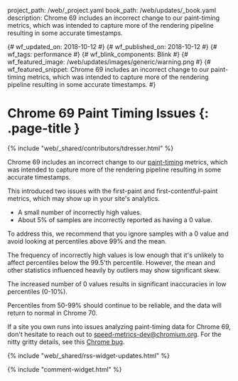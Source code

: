 project_path: /web/_project.yaml
book_path: /web/updates/_book.yaml
description: Chrome 69 includes an incorrect change to our paint-timing metrics, which was intended to capture more of the rendering pipeline resulting in some accurate timestamps.

{# wf_updated_on: 2018-10-12 #}
{# wf_published_on: 2018-10-12 #}
{# wf_tags: performance #}
{# wf_blink_components: Blink #}
{# wf_featured_image: /web/updates/images/generic/warning.png #}
{# wf_featured_snippet: Chrome 69 includes an incorrect change to our paint-timing metrics, which was intended to capture more of the rendering pipeline resulting in some accurate timestamps. #}

# Chrome 69 Paint Timing Issues {: .page-title }

{% include "web/_shared/contributors/tdresser.html" %}


Chrome 69 includes an incorrect change to our
[paint-timing](https://developer.mozilla.org/en-US/docs/Web/API/PerformancePaintTiming)
metrics, which was intended to capture more of the rendering pipeline resulting
in some accurate timestamps.

This introduced two issues with the first-paint and first-contentful-paint
metrics, which may show up in your site's analytics.

- A small number of incorrectly high values.
- About 5% of samples are incorrectly reported as having a 0 value.

To address this, we recommend that you ignore samples with a 0 value and avoid
looking at percentiles above 99% and the mean.

The frequency of incorrectly high values is low enough that it's unlikely to
affect percentiles below the 99.5'th percentile. However, the mean and other
statistics influenced heavily by outliers may show significant skew.

The increased number of 0 values results in significant inaccuracies in low
percentiles (0-10%).

Percentiles from 50-99% should continue to be reliable, and the data will return
to normal in Chrome 70.

If a site you own runs into issues analyzing paint-timing data for Chrome 69,
don't hesitate to reach out to
[speed-metrics-dev@chromium.org](mailto:speed-metrics-dev@chromium.org).
For the nitty gritty details, see this
[Chrome bug](https://bugs.chromium.org/p/chromium/issues/detail?id=870707).

{% include "web/_shared/rss-widget-updates.html" %}

{% include "comment-widget.html" %}
